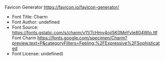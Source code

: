 Favicon Generator <https://favicon.io/favicon-generator/>

- Font Title: Charm
- Font Author: undefined
- Font Source: <https://fonts.gstatic.com/s/charm/v11/7cHmv4oii5K0MeYvIe804WIo.ttf>
Font Charm <https://fonts.google.com/specimen/Charm?preview.text=P&categoryFilters=Feeling:%2FExpressive%2FSophisticated>
- Font License: undefined)
